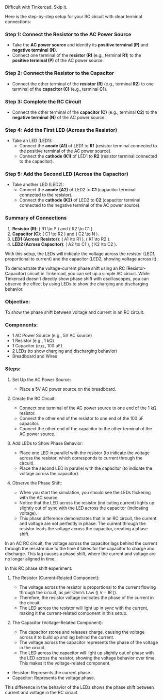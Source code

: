Difficult with Tinkercad. Skip it.

Here is the step-by-step setup for your RC circuit with clear terminal connections:

### Step 1: Connect the Resistor to the AC Power Source
- Take the **AC power source** and identify its **positive terminal (P)** and **negative terminal (N)**.
- Connect one terminal of the **resistor (R)** (e.g., terminal **R1**) to the **positive terminal (P)** of the AC power source.

### Step 2: Connect the Resistor to the Capacitor
- Connect the other terminal of the **resistor (R)** (e.g., terminal **R2**) to one terminal of the **capacitor (C)** (e.g., terminal **C1**).

### Step 3: Complete the RC Circuit
- Connect the other terminal of the **capacitor (C)** (e.g., terminal **C2**) to the **negative terminal (N)** of the AC power source.

### Step 4: Add the First LED (Across the Resistor)
- Take an LED (LED1):
  - Connect the **anode (A1)** of LED1 to **R1** (resistor terminal connected to the positive terminal of the AC power source).
  - Connect the **cathode (K1)** of LED1 to **R2** (resistor terminal connected to the capacitor).


### Step 5: Add the Second LED (Across the Capacitor)
- Take another LED (LED2):
  - Connect the **anode (A2)** of LED2 to **C1** (capacitor terminal connected to the resistor).
  - Connect the **cathode (K2)** of LED2 to **C2** (capacitor terminal connected to the negative terminal of the AC power source).


### Summary of Connections
1. **Resistor (R)**: \( R1 \to P \) and \( R2 \to C1 \).
2. **Capacitor (C)**: \( C1 \to R2 \) and \( C2 \to N \).
3. **LED1 (Across Resistor)**: \( A1 \to R1 \), \( K1 \to R2 \).
4. **LED2 (Across Capacitor)**: \( A2 \to C1 \), \( K2 \to C2 \).

With this setup, the LEDs will indicate the voltage across the resistor (LED1, proportional to current) and the capacitor (LED2, showing voltage across it).

To demonstrate the voltage-current phase shift using an RC (Resistor-Capacitor) circuit in Tinkercad, you can set up a simple AC circuit. While Tinkercad doesn’t directly show phase shift with oscilloscopes, you can observe the effect by using LEDs to show the charging and discharging behavior.

### Objective:

To show the phase shift between voltage and current in an RC circuit.

### Components:

- 1 AC Power Source (e.g., 5V AC source)
- 1 Resistor (e.g., 1 kΩ)
- 1 Capacitor (e.g., 100 μF)
- 2 LEDs (to show charging and discharging behavior)
- Breadboard and Wires

### Steps:

1. Set Up the AC Power Source:
   - Place a 5V AC power source on the breadboard.

2. Create the RC Circuit:
   - Connect one terminal of the AC power source to one end of the 1 kΩ resistor.
   - Connect the other end of the resistor to one end of the 100 μF capacitor.
   - Connect the other end of the capacitor to the other terminal of the AC power source.

3. Add LEDs to Show Phase Behavior:
   - Place one LED in parallel with the resistor (to indicate the voltage across the resistor, which corresponds to current through the circuit).
   - Place the second LED in parallel with the capacitor (to indicate the voltage across the capacitor).

4. Observe the Phase Shift:
   - When you start the simulation, you should see the LEDs flickering with the AC source. 
   - Notice that the LED across the resistor (indicating current) lights up slightly out of sync with the LED across the capacitor (indicating voltage).
   - This phase difference demonstrates that in an RC circuit, the current and voltage are not perfectly in phase. The current through the resistor leads the voltage across the capacitor, creating a phase shift.

In an AC RC circuit, the voltage across the capacitor lags behind the current through the resistor due to the time it takes for the capacitor to charge and discharge. This lag causes a phase shift, where the current and voltage are no longer aligned in time.

In this RC phase shift experiment:

1. The Resistor (Current-Related Component):
   - The voltage across the resistor is proportional to the current flowing through the circuit, as per Ohm’s Law (\( V = IR \)). 
   - Therefore, the resistor voltage indicates the phase of the current in the circuit.
   - The LED across the resistor will light up in sync with the current, making it the current-related component in this setup.

2. The Capacitor (Voltage-Related Component):
   - The capacitor stores and releases charge, causing the voltage across it to build up and lag behind the current. 
   - The voltage across the capacitor represents the phase of the voltage in the circuit.
   - The LED across the capacitor will light up slightly out of phase with the LED across the resistor, showing the voltage behavior over time. This makes it the voltage-related component.

- Resistor: Represents the current phase.
- Capacitor: Represents the voltage phase.

This difference in the behavior of the LEDs shows the phase shift between current and voltage in the RC circuit.

